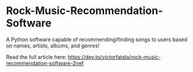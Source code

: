 # Rock-Music-Recommendation-Software
A Python software capable of recommending/finding songs to users based on names, artists, albums, and genres! 

Read the full article here: https://dev.to/victorfatala/rock-music-recommendation-software-2nef

